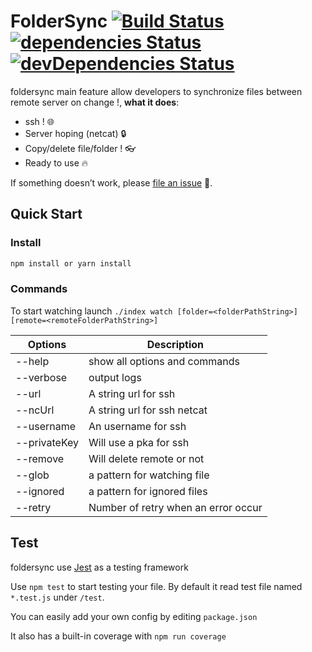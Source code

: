 # FolderSync [![Build Status](https://travis-ci.org/FabienGreard/foldersync.svg?branch=master)](https://travis-ci.org/FabienGreard/foldersync)[![dependencies Status](https://david-dm.org/FabienGreard/foldersync/status.svg)](https://david-dm.org/FabienGreard/foldersync)[![devDependencies Status](https://david-dm.org/FabienGreard/foldersync/dev-status.svg)](https://david-dm.org/FabienGreard/foldersync?type=dev)

foldersync main feature allow developers to synchronize files between remote server on change !, **what it does**:

- ssh ! :globe_with_meridians:
- Server hoping (netcat) :lock:
- Copy/delete file/folder ! :eyeglasses:
- Ready to use :fire:

If something doesn’t work, please [file an issue](https://github.com/FabienGreard/foldersync/issues/new) :bug:.

## Quick Start

### Install

```sh
npm install or yarn install
```

### Commands

To start watching launch `./index watch [folder=<folderPathString>] [remote=<remoteFolderPathString>]`

| Options               | Description                         |
| --------------------- | ----------------------------------- |
| --help                | show all options and commands       |
| --verbose<boolean>    | output logs                         |
| --url<string>         | A string url for ssh                |
| --ncUrl<string>       | A string url for ssh netcat         |
| --username<string>    | An username for ssh                 |
| --privateKey<boolean> | Will use a pka for ssh              |
| --remove<boolean>     | Will delete remote or not           |
| --glob<string>        | a pattern for watching file         |
| --ignored<string>     | a pattern for ignored files         |
| --retry<number>       | Number of retry when an error occur |

## Test

foldersync use [Jest](https://facebook.github.io/jest/) as a testing framework

Use `npm test` to start testing your file. By default it read test file named `*.test.js` under `/test`.

You can easily add your own config by editing `package.json`

It also has a built-in coverage with `npm run coverage`
